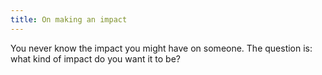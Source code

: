 ```yaml
---
title: On making an impact
---
```


You never know the impact you might have on someone. The question is: what kind of impact do you want it to be?
